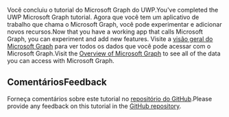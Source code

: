 <!-- markdownlint-disable MD002 MD041 -->

<span data-ttu-id="1ee5a-101">Você concluiu o tutorial do Microsoft Graph do UWP.</span><span class="sxs-lookup"><span data-stu-id="1ee5a-101">You've completed the UWP Microsoft Graph tutorial.</span></span> <span data-ttu-id="1ee5a-102">Agora que você tem um aplicativo de trabalho que chama o Microsoft Graph, você pode experimentar e adicionar novos recursos.</span><span class="sxs-lookup"><span data-stu-id="1ee5a-102">Now that you have a working app that calls Microsoft Graph, you can experiment and add new features.</span></span> <span data-ttu-id="1ee5a-103">Visite a [visão geral do Microsoft Graph](/graph/overview) para ver todos os dados que você pode acessar com o Microsoft Graph.</span><span class="sxs-lookup"><span data-stu-id="1ee5a-103">Visit the [Overview of Microsoft Graph](/graph/overview) to see all of the data you can access with Microsoft Graph.</span></span>

## <a name="feedback"></a><span data-ttu-id="1ee5a-104">Comentários</span><span class="sxs-lookup"><span data-stu-id="1ee5a-104">Feedback</span></span>

<span data-ttu-id="1ee5a-105">Forneça comentários sobre este tutorial no [repositório do GitHub](https://github.com/microsoftgraph/msgraph-training-uwp).</span><span class="sxs-lookup"><span data-stu-id="1ee5a-105">Please provide any feedback on this tutorial in the [GitHub repository](https://github.com/microsoftgraph/msgraph-training-uwp).</span></span>
